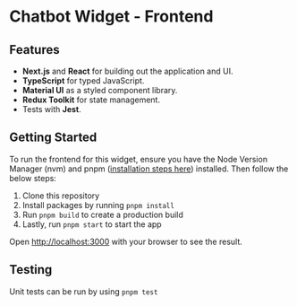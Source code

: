 # Chatbot Widget - Frontend

## Features

- **Next.js** and **React** for building out the application and UI.
- **TypeScript** for typed JavaScript.
- **Material UI** as a styled component library.
- **Redux Toolkit** for state management.
- Tests with **Jest**.

## Getting Started

To run the frontend for this widget, ensure you have the Node Version Manager (nvm) and pnpm ([installation steps here](https://pnpm.io/installation)) installed. Then follow the below steps:

1. Clone this repository
2. Install packages by running `pnpm install`
3. Run `pnpm build` to create a production build
4. Lastly, run `pnpm start` to start the app

Open [http://localhost:3000](http://localhost:3000) with your browser to see the result.

## Testing
Unit tests can be run by using `pnpm test`